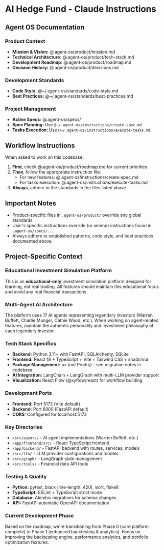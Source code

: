 # AI Hedge Fund - Claude Instructions

## Agent OS Documentation

### Product Context
- **Mission & Vision:** @.agent-os/product/mission.md
- **Technical Architecture:** @.agent-os/product/tech-stack.md
- **Development Roadmap:** @.agent-os/product/roadmap.md
- **Decision History:** @.agent-os/product/decisions.md

### Development Standards
- **Code Style:** @~/.agent-os/standards/code-style.md
- **Best Practices:** @~/.agent-os/standards/best-practices.md

### Project Management
- **Active Specs:** @.agent-os/specs/
- **Spec Planning:** Use `@~/.agent-os/instructions/create-spec.md`
- **Tasks Execution:** Use `@~/.agent-os/instructions/execute-tasks.md`

## Workflow Instructions

When asked to work on this codebase:

1. **First**, check @.agent-os/product/roadmap.md for current priorities
2. **Then**, follow the appropriate instruction file:
   - For new features: @.agent-os/instructions/create-spec.md
   - For tasks execution: @.agent-os/instructions/execute-tasks.md
3. **Always**, adhere to the standards in the files listed above

## Important Notes

- Product-specific files in `.agent-os/product/` override any global standards
- User's specific instructions override (or amend) instructions found in `.agent-os/specs/...`
- Always adhere to established patterns, code style, and best practices documented above.

## Project-Specific Context

### Educational Investment Simulation Platform
This is an **educational-only** investment simulation platform designed for learning, not real trading. All features should maintain this educational focus and avoid any real financial transactions.

### Multi-Agent AI Architecture
The platform uses 17 AI agents representing legendary investors (Warren Buffett, Charlie Munger, Cathie Wood, etc.). When working on agent-related features, maintain the authentic personality and investment philosophy of each legendary investor.

### Tech Stack Specifics
- **Backend:** Python 3.11+ with FastAPI, SQLAlchemy, SQLite
- **Frontend:** React 18 + TypeScript + Vite + Tailwind CSS + shadcn/ui
- **Package Management:** uv (not Poetry) - see migration notes in codebase
- **AI Integration:** LangChain + LangGraph with multi-LLM provider support
- **Visualization:** React Flow (@xyflow/react) for workflow building

### Development Ports
- **Frontend:** Port 5173 (Vite default)
- **Backend:** Port 8000 (FastAPI default)
- **CORS:** Configured for localhost:5173

### Key Directories
- `/src/agents/` - AI agent implementations (Warren Buffett, etc.)
- `/app/frontend/src/` - React TypeScript frontend
- `/app/backend/` - FastAPI backend with routes, services, models
- `/src/llm/` - LLM provider configurations and models
- `/src/graph/` - LangGraph state management
- `/src/tools/` - Financial data API tools

### Testing & Quality
- **Python:** pytest, black (line-length: 420), isort, flake8
- **TypeScript:** ESLint + TypeScript strict mode
- **Database:** Alembic migrations for schema changes
- **API:** FastAPI automatic OpenAPI documentation

### Current Development Phase
Based on the roadmap, we're transitioning from Phase 0 (core platform complete) to Phase 1 (enhanced backtesting & analytics). Focus on improving the backtesting engine, performance analytics, and portfolio optimization features.